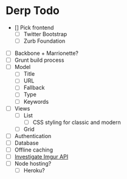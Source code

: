 # Derp Todo

- [] Pick frontend 
    - [ ] Twitter Bootstrap
    - [ ] Zurb Foundation
- [ ] Backbone + Marrionette?
- [ ] Grunt build process
- [ ] Model
	- [ ] Title
	- [ ] URL
	- [ ] Fallback
	- [ ] Type
	- [ ] Keywords
- [ ] Views
	- [ ] List
		- [ ] CSS styling for classic and modern
	- [ ] Grid
- [ ] Authentication
- [ ] Database
- [ ] Offline caching
- [ ] [Investigate Imgur API](https://api.imgur.com/)
- [ ] Node hosting?
	- [ ] Heroku?